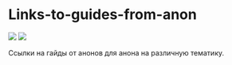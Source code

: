 # Links-to-guides-from-anon
![](https://2ch.hk/b/thumb/171071047/15191478267710s.jpg) ![](https://i.ibb.co/fSTMtBj/lol1550244237.jpg)

Ссылки на гайды от анонов для анона на различную тематику.
